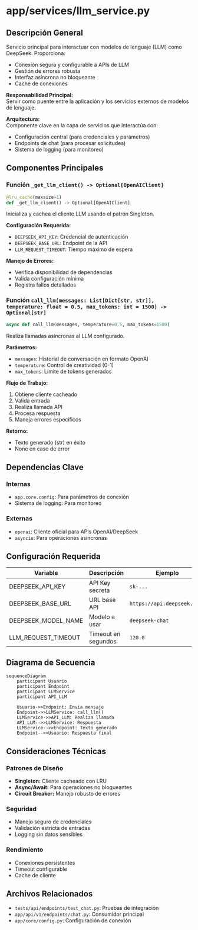 # app/services/llm_service.py

## Descripción General
Servicio principal para interactuar con modelos de lenguaje (LLM) como DeepSeek. Proporciona:

- Conexión segura y configurable a APIs de LLM
- Gestión de errores robusta
- Interfaz asíncrona no bloqueante
- Cache de conexiones

**Responsabilidad Principal:**  
Servir como puente entre la aplicación y los servicios externos de modelos de lenguaje.

**Arquitectura:**  
Componente clave en la capa de servicios que interactúa con:
- Configuración central (para credenciales y parámetros)
- Endpoints de chat (para procesar solicitudes)
- Sistema de logging (para monitoreo)

## Componentes Principales

### Función `_get_llm_client() -> Optional[OpenAIClient]`
```python
@lru_cache(maxsize=1)
def _get_llm_client() -> Optional[OpenAIClient]
```
Inicializa y cachea el cliente LLM usando el patrón Singleton.

**Configuración Requerida:**
- `DEEPSEEK_API_KEY`: Credencial de autenticación
- `DEEPSEEK_BASE_URL`: Endpoint de la API
- `LLM_REQUEST_TIMEOUT`: Tiempo máximo de espera

**Manejo de Errores:**
- Verifica disponibilidad de dependencias
- Valida configuración mínima
- Registra fallos detallados

### Función `call_llm(messages: List[Dict[str, str]], temperature: float = 0.5, max_tokens: int = 1500) -> Optional[str]`
```python
async def call_llm(messages, temperature=0.5, max_tokens=1500)
```
Realiza llamadas asíncronas al LLM configurado.

**Parámetros:**
- `messages`: Historial de conversación en formato OpenAI
- `temperature`: Control de creatividad (0-1)
- `max_tokens`: Límite de tokens generados

**Flujo de Trabajo:**
1. Obtiene cliente cacheado
2. Valida entrada
3. Realiza llamada API
4. Procesa respuesta
5. Maneja errores específicos

**Retorno:**
- Texto generado (str) en éxito
- None en caso de error

## Dependencias Clave

### Internas
- `app.core.config`: Para parámetros de conexión
- Sistema de logging: Para monitoreo

### Externas
- `openai`: Cliente oficial para APIs OpenAI/DeepSeek
- `asyncio`: Para operaciones asíncronas

## Configuración Requerida

| Variable | Descripción | Ejemplo |
|----------|-------------|---------|
| DEEPSEEK_API_KEY | API Key secreta | `sk-...` |
| DEEPSEEK_BASE_URL | URL base API | `https://api.deepseek.com/` |
| DEEPSEEK_MODEL_NAME | Modelo a usar | `deepseek-chat` |
| LLM_REQUEST_TIMEOUT | Timeout en segundos | `120.0` |

## Diagrama de Secuencia
```mermaid
sequenceDiagram
    participant Usuario
    participant Endpoint
    participant LLMService
    participant API_LLM

    Usuario->>Endpoint: Envia mensaje
    Endpoint->>LLMService: call_llm()
    LLMService->>API_LLM: Realiza llamada
    API_LLM-->>LLMService: Respuesta
    LLMService-->>Endpoint: Texto generado
    Endpoint-->>Usuario: Respuesta final
```

## Consideraciones Técnicas

### Patrones de Diseño
- **Singleton:** Cliente cacheado con LRU
- **Async/Await:** Para operaciones no bloqueantes
- **Circuit Breaker:** Manejo robusto de errores

### Seguridad
- Manejo seguro de credenciales
- Validación estricta de entradas
- Logging sin datos sensibles

### Rendimiento
- Conexiones persistentes
- Timeout configurable
- Cache de cliente

## Archivos Relacionados
- `tests/api/endpoints/test_chat.py`: Pruebas de integración
- `app/api/v1/endpoints/chat.py`: Consumidor principal
- `app/core/config.py`: Configuración de conexión